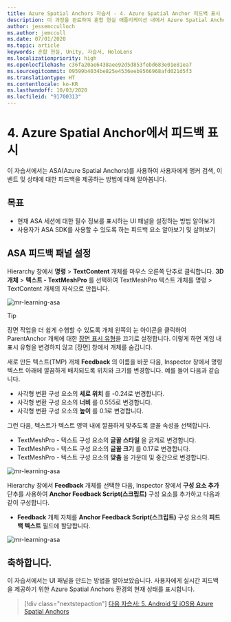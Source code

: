 ```yaml
---
title: Azure Spatial Anchors 자습서 - 4. Azure Spatial Anchor 피드백 표시
description: 이 과정을 완료하여 혼합 현실 애플리케이션 내에서 Azure Spatial Anchors를 구현하는 방법을 알아봅니다.
author: jessemcculloch
ms.author: jemccull
ms.date: 07/01/2020
ms.topic: article
keywords: 혼합 현실, Unity, 자습서, HoloLens
ms.localizationpriority: high
ms.openlocfilehash: c36fa20ae6438aee92d5d853febd683e01e81ea7
ms.sourcegitcommit: 09599b4034be825e4536eeb9566968afd021d5f3
ms.translationtype: HT
ms.contentlocale: ko-KR
ms.lasthandoff: 10/03/2020
ms.locfileid: "91700313"
---
```

# <a name="4-displaying-feedback-from-azure-spatial-anchors"></a>4. Azure Spatial Anchor에서 피드백 표시

이 자습서에서는 ASA(Azure Spatial Anchors)를 사용하여 사용자에게 앵커 검색, 이벤트 및 상태에 대한 피드백을 제공하는 방법에 대해 알아봅니다.

## <a name="objectives"></a>목표

* 현재 ASA 세션에 대한 필수 정보를 표시하는 UI 패널을 설정하는 방법 알아보기
* 사용자가 ASA SDK를 사용할 수 있도록 하는 피드백 요소 알아보기 및 살펴보기

## <a name="setting-up-asa-feedback-panel"></a>ASA 피드백 패널 설정

Hierarchy 창에서 **명령** > **TextContent** 개체를 마우스 오른쪽 단추로 클릭합니다. **3D 개체** > **텍스트 - TextMeshPro** 를 선택하여 TextMeshPro 텍스트 개체를 명령 > TextContent 개체의 자식으로 만듭니다.

![mr-learning-asa](images/mr-learning-asa/asa-04-section1-step1-1.png)

> [!TIP]
> 장면 작업을 더 쉽게 수행할 수 있도록 개체 왼쪽의 눈 아이콘을 클릭하여 ParentAnchor 개체에 대한 <a href="https://docs.unity3d.com/Manual/SceneVisibility.html" target="_blank">장면 표시 유형</a>을 끄기로 설정합니다. 이렇게 하면 게임 내 표시 유형을 변경하지 않고 [장면] 창에서 개체를 숨깁니다.

새로 만든 텍스트(TMP) 개체 **Feedback** 의 이름을 바꾼 다음, Inspector 창에서 명령 텍스트 아래에 깔끔하게 배치되도록 위치와 크기를 변경합니다. 예를 들어 다음과 같습니다.

* 사각형 변환 구성 요소의 **세로 위치** 를 -0.24로 변경합니다.
* 사각형 변환 구성 요소의 **너비** 를 0.555로 변경합니다.
* 사각형 변환 구성 요소의 **높이** 를 0.1로 변경합니다.

그런 다음, 텍스트가 텍스트 영역 내에 깔끔하게 맞추도록 글꼴 속성을 선택합니다.

* TextMeshPro - 텍스트 구성 요소의 **글꼴 스타일** 을 굵게로 변경합니다.
* TextMeshPro - 텍스트 구성 요소의 **글꼴 크기** 를 0.17로 변경합니다.
* TextMeshPro - 텍스트 구성 요소의 **맞춤** 을 가운데 및 중간으로 변경합니다.

![mr-learning-asa](images/mr-learning-asa/asa-04-section1-step1-2.png)

Hierarchy 창에서 **Feedback** 개체를 선택한 다음, Inspector 창에서 **구성 요소 추가** 단추를 사용하여 **Anchor Feedback Script(스크립트)** 구성 요소를 추가하고 다음과 같이 구성합니다.

* **Feedback** 개체 자체를 **Anchor Feedback Script(스크립트)** 구성 요소의 **피드백 텍스트** 필드에 할당합니다.

![mr-learning-asa](images/mr-learning-asa/asa-04-section1-step1-3.png)

## <a name="congratulations"></a>축하합니다.

이 자습서에서는 UI 패널을 만드는 방법을 알아보았습니다. 사용자에게 실시간 피드백을 제공하기 위한 Azure Spatial Anchors 환경의 현재 상태를 표시합니다.

> [!div class="nextstepaction"]
> [다음 자습서: 5. Android 및 iOS용 Azure Spatial Anchors](mr-learning-asa-05.md)

